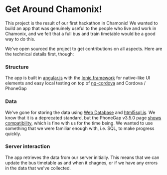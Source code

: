 # Get Around Chamonix!

This project is the result of our first hackathon in Chamonix!  We wanted to build an app that was genuinely useful to the people who live and work in Chamonix, and we felt that a full bus and train timetable would be a good way to do this.

We've open sourced the project to get contributions on all aspects.  Here are the technical details first, though:

### Structure

The app is built in [angular.js](https://angularjs.org/) with the [Ionic framework](http://ionicframework.com/) for native-like UI elements and easy local testing on top of [ng-cordova](http://ngcordova.com/) and Cordova / PhoneGap

### Data

We've gone for storing the data using [Web Database](http://dev.w3.org/html5/webdatabase/) and [html5sql.js](http://html5sql.com/).  We know that it is a deprecated standard, but the PhoneGap v3.5.0 page [shows compatibility](http://docs.phonegap.com/en/3.5.0/cordova_storage_storage.md.html#Storage), which is fine with us for the time being.  We wanted to use something that we were familiar enough with, i.e. SQL, to make progress quickly.

### Server interaction

The app retrieves the data from our server initially.  This means that we can update the bus timetable as and when it chagnes, or if we have any errors in the data that we've collected.